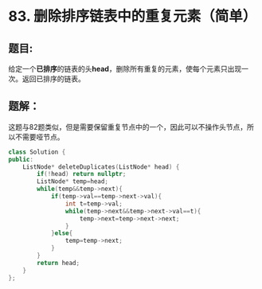 # 83. 删除排序链表中的重复元素（简单）
## 题目:
给定一个**已排序**的链表的头**head**，删除所有重复的元素，使每个元素只出现一次。返回已排序的链表。
## 题解：
这题与82题类似，但是需要保留重复节点中的一个，因此可以不操作头节点，所以不需要哑节点。
```c++
class Solution {
public:
    ListNode* deleteDuplicates(ListNode* head) {
        if(!head) return nullptr;
        ListNode* temp=head;
        while(temp&&temp->next){
            if(temp->val==temp->next->val){
                int t=temp->val;
                while(temp->next&&temp->next->val==t){
                    temp->next=temp->next->next;
                }
            }else{
                temp=temp->next;
            }
        }
        return head; 
    }
};
```